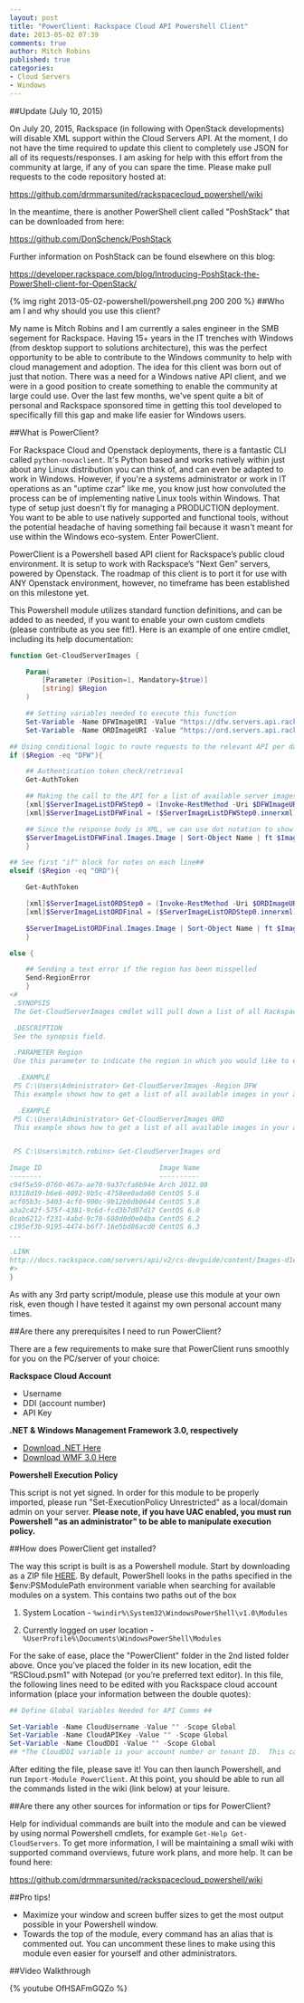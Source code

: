 ```yaml
---
layout: post
title: "PowerClient: Rackspace Cloud API Powershell Client"
date: 2013-05-02 07:39
comments: true
author: Mitch Robins
published: true
categories: 
- Cloud Servers
- Windows
---
```

##Update (July 10, 2015)

On July 20, 2015, Rackspace (in following with OpenStack developments) will
disable XML support within the Cloud Servers API. At the moment, I do not
have the time required to update this client to completely use JSON for
all of its requests/responses. I am asking for help with this effort
from the community at large, if any of you can spare the time.  Please
make pull requests to the code repository hosted at:

<https://github.com/drmmarsunited/rackspacecloud_powershell/wiki>

In the meantime, there is another PowerShell client called "PoshStack"
that can be downloaded from here:

<https://github.com/DonSchenck/PoshStack>

Further information on PoshStack can be found elsewhere on this blog:

<https://developer.rackspace.com/blog/Introducing-PoshStack-the-PowerShell-client-for-OpenStack/>

<!-- more -->

{% img right 2013-05-02-powershell/powershell.png 200 200 %}
##Who am I and why should you use this client?

My name is Mitch Robins and I am currently a sales engineer in the SMB segement for Rackspace. Having 15+ years in the IT trenches with Windows (from desktop support to solutions architecture), this was the perfect opportunity to be able to contribute to the Windows community to help with cloud management and adoption. The idea for this client was born out of just that notion. There was a need for a Windows native API client, and we were in a good position to create something to enable the community at large could use. Over the last few months, we've spent quite a bit of personal and Rackspace sponsored time in getting this tool developed to specifically fill this gap and make life easier for Windows users.

##What is PowerClient?

For Rackspace Cloud and Openstack deployments, there is a fantastic CLI called `python-novaclient`. It's Python based and works natively within just about any Linux distribution you can think of, and can even be adapted to work in Windows. However, if you're a systems administrator or work in IT operations as an "uptime czar" like me, you know just how convoluted the process can be of implementing native Linux tools within Windows. That type of setup just doesn't fly for managing a PRODUCTION deployment. You want to be able to use natively supported and functional tools, without the potential headache of having something fail because it wasn't meant for use within the Windows eco-system. Enter PowerClient.

PowerClient is a Powershell based API client for Rackspace’s public cloud environment. It is setup to work with Rackspace’s “Next Gen” servers, powered by Openstack. The roadmap of this client is to port it for use with ANY Openstack environment, however, no timeframe has been established on this milestone yet.

This Powershell module utilizes standard function definitions, and can be added to as needed, if you want to enable your own custom cmdlets (please contribute as you see fit!). Here is an example of one entire cmdlet, including its help documentation:

```powershell
function Get-CloudServerImages {

    Param(
        [Parameter (Position=1, Mandatory=$true)]
        [string] $Region
    )

    ## Setting variables needed to execute this function
    Set-Variable -Name DFWImageURI -Value "https://dfw.servers.api.rackspacecloud.com/v2/$CloudDDI/images/detail.xml"
    Set-Variable -Name ORDImageURI -Value "https://ord.servers.api.rackspacecloud.com/v2/$CloudDDI/images/detail.xml"

## Using conditional logic to route requests to the relevant API per data center
if ($Region -eq "DFW"){

    ## Authentication token check/retrieval
    Get-AuthToken

    ## Making the call to the API for a list of available server images and storing data into a variable
    [xml]$ServerImageListDFWStep0 = (Invoke-RestMethod -Uri $DFWImageURI  -Headers $HeaderDictionary)
    [xml]$ServerImageListDFWFinal = ($ServerImageListDFWStep0.innerxml)

    ## Since the response body is XML, we can use dot notation to show the information needed without further parsing.
    $ServerImageListDFWFinal.Images.Image | Sort-Object Name | ft $ImageListTable -AutoSize
    }

## See first "if" block for notes on each line##
elseif ($Region -eq "ORD"){

    Get-AuthToken

    [xml]$ServerImageListORDStep0 = (Invoke-RestMethod -Uri $ORDImageURI  -Headers $HeaderDictionary)
    [xml]$ServerImageListORDFinal = ($ServerImageListORDStep0.innerxml)

    $ServerImageListORDFinal.Images.Image | Sort-Object Name | ft $ImageListTable -AutoSize
    }

else {

    ## Sending a text error if the region has been misspelled
    Send-RegionError
    }
<#
 .SYNOPSIS
 The Get-CloudServerImages cmdlet will pull down a list of all Rackspace Cloud Server image snapshots on your account, including Rackspace's base OS images.

 .DESCRIPTION
 See the synopsis field.

 .PARAMETER Region
 Use this parameter to indicate the region in which you would like to execute this request.  Valid choices are "DFW" or "ORD" (without the quotes).

  .EXAMPLE
 PS C:\Users\Administrator> Get-CloudServerImages -Region DFW
 This example shows how to get a list of all available images in your account within the DFW region.

  .EXAMPLE
 PS C:\Users\Administrator> Get-CloudServerImages ORD
 This example shows how to get a list of all available images in your account within the ORD region, but without specifying the parameter name itself.  Both examples work interchangably. Example output:


 PS C:\Users\mitch.robins> Get-CloudServerImages ord

Image ID                             Image Name                                                                       Image Status Image Last Updated  
--------                             ----------                                                                       ------------ ------------------  
c94f5e59-0760-467a-ae70-9a37cfa6b94e Arch 2012.08                                                                     ACTIVE       2013-02-07T20:50:25Z
03318d19-b6e6-4092-9b5c-4758ee0ada60 CentOS 5.6                                                                       ACTIVE       2013-02-07T20:51:03Z
acf05b3c-5403-4cf0-900c-9b12b0db0644 CentOS 5.8                                                                       ACTIVE       2013-02-27T16:56:09Z
a3a2c42f-575f-4381-9c6d-fcd3b7d07d17 CentOS 6.0                                                                       ACTIVE       2013-02-27T16:57:56Z
0cab6212-f231-4abd-9c70-608d0d0e04ba CentOS 6.2                                                                       ACTIVE       2013-02-27T16:58:45Z
c195ef3b-9195-4474-b6f7-16e5bd86acd0 CentOS 6.3                                                                       ACTIVE       2013-02-27T16:59:31Z
...

.LINK
http://docs.rackspace.com/servers/api/v2/cs-devguide/content/Images-d1e4427.html
#>
}
```

As with any 3rd party script/module, please use this module at your own risk, even though I have tested it against my own personal account many times.

##Are there any prerequisites I need to run PowerClient?

There are a few requirements to make sure that PowerClient runs smoothly for you on the PC/server of your choice:

**Rackspace Cloud Account**

* Username
* DDI (account number)
* API Key

**.NET & Windows Management Framework 3.0, respectively**

* [Download .NET Here](http://www.microsoft.com/en-us/download/details.aspx?id=17851)
* [Download WMF 3.0 Here](http://www.microsoft.com/en-us/download/details.aspx?id=34595)
	
**Powershell Execution Policy**

This script is not yet signed. In order for this module to be properly imported, please run "Set-ExecutionPolicy Unrestricted" as a local/domain admin on your server. **Please note, if you have UAC enabled, you must run Powershell "as an administrator" to be able to manipulate execution policy.**

##How does PowerClient get installed?

The way this script is built is as a Powershell module. Start by downloading as a ZIP file [HERE](https://github.com/drmmarsunited/rackspacecloud_powershell/archive/master.zip). By default, PowerShell looks in the paths specified in the $env:PSModulePath environment variable when searching for available modules on a system. This contains two paths out of the box

1. System Location - `%windir%\System32\WindowsPowerShell\v1.0\Modules`

2. Currently logged on user location - `%UserProfile%\Documents\WindowsPowerShell\Modules`

For the sake of ease, place the "PowerClient" folder in the 2nd listed folder above. Once you’ve placed the folder in its new location, edit the “RSCloud.psm1” with Notepad (or you’re preferred text editor). In this file, the following lines need to be edited with you Rackspace cloud account information (place your information between the double quotes):

```powershell
## Define Global Variables Needed for API Comms ##

Set-Variable -Name CloudUsername -Value "" -Scope Global
Set-Variable -Name CloudAPIKey -Value "" -Scope Global
Set-Variable -Name CloudDDI -Value "" -Scope Global
## *The CloudDDI variable is your account number or tenant ID.  This can be found at the top right of your screen when logged into the Rackspace Cloud Control Panel*
```

After editing the file, please save it! You can then launch Powershell, and run `Import-Module PowerClient`. At this point, you should be able to run all the commands listed in the wiki (link below) at your leisure. 

##Are there any other sources for information or tips for PowerClient?

Help for individual commands are built into the module and can be viewed by using normal Powershell cmdlets, for example `Get-Help Get-CloudServers`. To get more information, I will be maintaining a small wiki with supported command overviews, future work plans, and more help. It can be found here:

<https://github.com/drmmarsunited/rackspacecloud_powershell/wiki>

##Pro tips!

* Maximize your window and screen buffer sizes to get the most output possible in your Powershell window.
* Towards the top of the module, every command has an alias that is commented out. You can uncomment these lines to make using this module even easier for yourself and other administrators.

##Video Walkthrough

{% youtube OfHSAFmGQZo %}

